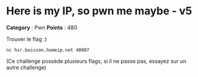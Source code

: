 # Here is my IP, so pwn me maybe - v5

**Category** : Pwn
**Points** : 480

Trouver le flag :)

```nc hsr.boisson.homeip.net 40007```

(Ce challenge possède plusieurs flags, si il ne passe pas, essayez sur un autre challenge)





